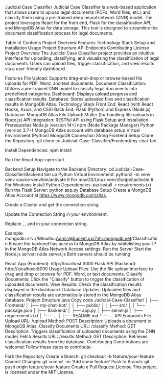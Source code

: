 Judicial Case Classifier
Judicial Case Classifier is a web-based application that allows users to upload legal documents (PDFs, Word files, etc.) and classify them using a pre-trained deep neural network (DNN) model. The project leverages React for the front end, Flask for the classification API, and MongoDB Atlas for data storage. This tool is designed to streamline the document classification process for legal documents.

Table of Contents
Project Overview
Features
Technology Stack
Setup and Installation
Usage
Project Structure
API Endpoints
Contributing
License
Project Overview
The Judicial Case Classifier project provides an intuitive interface for uploading, classifying, and visualizing the classification of legal documents. Users can upload files, trigger classification, and view results via a user-friendly dashboard.

Features
File Upload: Supports drag-and-drop or browse-based file uploads for PDF, Word, and text documents.
Document Classification: Utilizes a pre-trained DNN model to classify legal documents into predefined categories.
Dashboard: Displays upload progress and classification results.
Database: Stores uploaded files and classification results in MongoDB Atlas.
Technology Stack
Front End: React (with React Hooks, Axios, and CSS)
Back End: Flask (Python) and Express (Node.js)
Database: MongoDB Atlas
File Upload: Multer (for handling file uploads in Node.js)
API Integration: RESTful API using Flask
Setup and Installation
Prerequisites
Node.js (version 14+)
npm (Node Package Manager)
Python (version 3.7+)
MongoDB Atlas account with database setup
Virtual Environment (Python)
MongoDB Connection String
Frontend Setup
Clone the Repository:
git clone <repository-url>
cd Judicial-Case-Classifier/Frontend/my-chat-bot

Install Dependencies:
npm install

Run the React App:
npm start

Backend Setup
Navigate to the Backend Directory:
cd Judicial-Case-Classifier/Backend
Set up Python Virtual Environment:
python3 -m venv venv
source venv/bin/activate  # For macOS/Linux
venv\Scripts\activate     # For Windows
Install Python Dependencies:
pip install -r requirements.txt
Run the Flask Server:
python app.py
Database Setup
Create a MongoDB Atlas Account at https://www.mongodb.com/atlas.

Create a Cluster and get the connection string.

Update the Connection String in your environment:

Replace <username>, <password>, and <cluster-url> in your connection string.

Example:
mongodb+srv://Mirudhu:Admin@bucket.uxr7nhr.mongodb.net/Classification
Ensure the backend has access to MongoDB Atlas by whitelisting your IP in the MongoDB Atlas Network Access settings.
Run the Server
Start the Node.js server:
node server.js
Both servers should be running:

React App (Frontend): http://localhost:3000
Flask API (Backend): http://localhost:8000
Usage
Upload Files: Use the file upload interface to drag and drop or browse for PDF, Word, or text documents.
Classify Documents: Click the "Classify" button to trigger the classification of uploaded documents.
View Results: Check the classification results displayed in the dashboard.
Database Updates: Uploaded files and classification results are automatically stored in the MongoDB Atlas database.
Project Structure
java
Copy code
Judicial-Case-Classifier/
│
├── Frontend/
│   ├── my-chat-bot/
│   │   ├── public/
│   │   ├── src/
│   │   └── package.json
│
├── Backend/
│   ├── app.py
│   ├── server.js
│   ├── requirements.txt
│   └── ...
│
├── README.md
└── ...
API Endpoints
File Upload
URL: /upload
Method: POST
Description: Uploads a document to MongoDB Atlas.
Classify Documents
URL: /classify
Method: GET
Description: Triggers classification of uploaded documents using the DNN model.
Fetch Results
URL: /results
Method: GET
Description: Retrieves classification results from the database.
Contributing
Contributions are welcome! Follow these steps to contribute:

Fork the Repository
Create a Branch: git checkout -b feature/your-feature
Commit Changes: git commit -m 'Add some feature'
Push to Branch: git push origin feature/your-feature
Create a Pull Request
License
This project is licensed under the MIT License.
